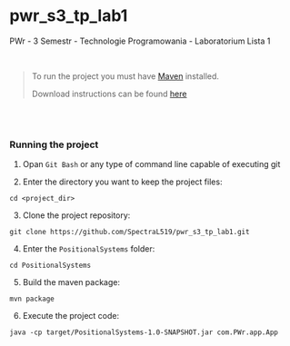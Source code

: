 # pwr_s3_tp_lab1
PWr - 3 Semestr - Technologie Programowania - Laboratorium Lista 1

<br />

> To run the project you must have [Maven](https://maven.apache.org/) installed.
>
> Download instructions can be found [here](https://maven.apache.org/download.cgi)

<br />
<br />

### **Running the project**


1. Opan `Git Bash` or any type of command line capable of executing git

2. Enter the directory you want to keep the project files:
```
cd <project_dir>
```

3. Clone the project repository:
```
git clone https://github.com/SpectraL519/pwr_s3_tp_lab1.git
```

4. Enter the `PositionalSystems` folder:
```
cd PositionalSystems
```

5. Build the maven package:
```
mvn package
```

6. Execute the project code:
```
java -cp target/PositionalSystems-1.0-SNAPSHOT.jar com.PWr.app.App
```

